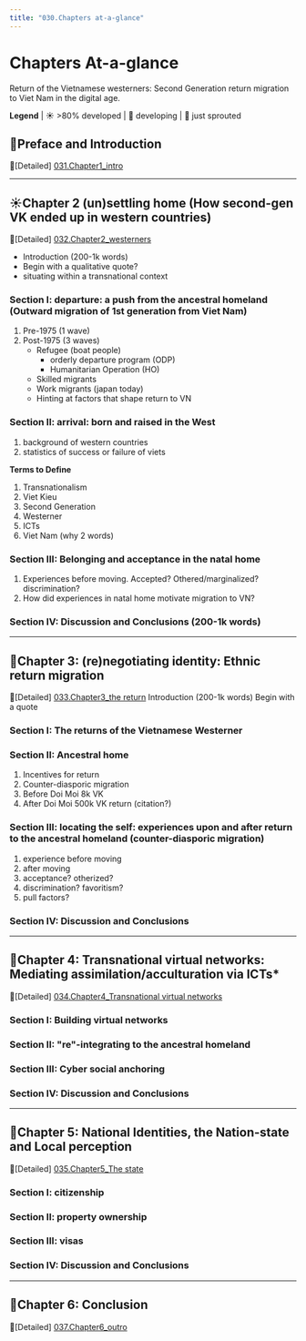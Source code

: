 ```yaml
---
title: "030.Chapters at-a-glance"
---
```

#  Chapters At-a-glance

Return of the Vietnamese westerners: Second Generation return migration to Viet Nam in the digital age.

**Legend**
 | ☀️ >80% developed | 🌊  developing | 🌱  just sprouted

## 🌊Preface and Introduction
🧠[Detailed] [031.Chapter1_intro](000.Chapters/031.Chapter1_intro.md)

---

## ☀️Chapter 2 (un)settling home (How second-gen VK ended up in western countries) 
🧠[Detailed] [032.Chapter2_westerners](000.Chapters/032.Chapter2_westerners.md)
- Introduction (200-1k words) 
- Begin with a qualitative quote? 
- situating within a transnational context 

### Section I: departure: a push from the ancestral homeland (Outward migration of 1st generation from Viet Nam)
1. Pre-1975 (1 wave)
2. Post-1975 (3 waves)
	* Refugee (boat people)
		* orderly departure program (ODP)
		* Humanitarian Operation (HO)
	* Skilled migrants
	* Work migrants (japan today)
	* Hinting at factors that shape return to VN

### Section II: arrival: born and raised in the West
1. background of western countries
2. statistics of success or failure of viets

**Terms to Define**
1. Transnationalism
2. Viet Kieu
3. Second Generation
4. Westerner
5. ICTs
6. Viet Nam (why 2 words)

### Section III: Belonging and acceptance in the natal home
1. Experiences before moving. Accepted? Othered/marginalized? discrimination? 
2. How did experiences in natal home motivate migration to VN?

### Section IV: Discussion and Conclusions (200-1k words)

---

## 🌱Chapter 3: (re)negotiating identity: Ethnic return migration
🧠[Detailed] [033.Chapter3_the return](000.Chapters/033.Chapter3_the%20return.md)
Introduction (200-1k words) 
Begin with a quote 

### Section I: The returns of the Vietnamese Westerner

### Section II: Ancestral home
1. Incentives for return
2. Counter-diasporic migration
3. Before Doi Moi 8k VK
4. After Doi Moi 500k VK return (citation?)

### Section III: locating the self: experiences upon and after return to the ancestral homeland (counter-diasporic migration)
1. experience before moving 
2. after moving
3. acceptance? otherized?
4. discrimination? favoritism?
4. pull factors? 

### Section IV: Discussion and Conclusions

---

## 🌱Chapter 4: Transnational virtual networks: Mediating assimilation/acculturation via ICTs*
🧠[Detailed] [034.Chapter4_Transnational virtual networks](000.Chapters/034.Chapter4_Transnational%20virtual%20networks.md)
### Section I: Building virtual networks
### Section II: "re"-integrating to the ancestral homeland
### Section III: Cyber social anchoring 
### Section IV: Discussion and Conclusions
 
---

## 🌱Chapter 5: National Identities, the Nation-state and Local perception
🧠[Detailed] [035.Chapter5_The state](000.Chapters/035.Chapter5_The%20state.md)
### Section I: citizenship
### Section II: property ownership
### Section III: visas
### Section IV: Discussion and Conclusions

---

## 🌱Chapter 6: Conclusion
🧠[Detailed] [037.Chapter6_outro](000.Chapters/037.Chapter6_outro.md)


